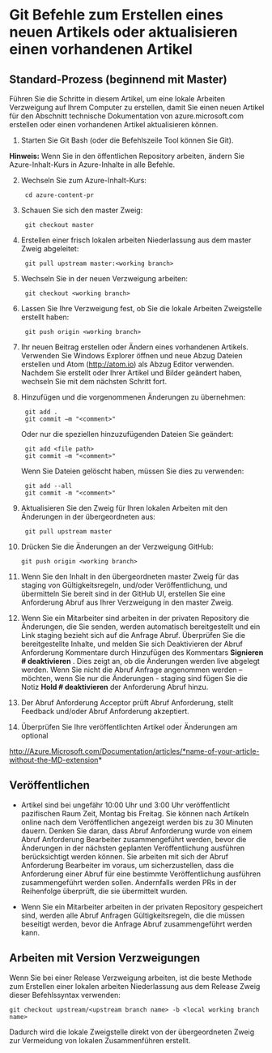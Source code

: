 <properties pageTitle="Git Befehle zum Erstellen eines neuen Artikels oder aktualisieren einen vorhandenen Artikel" description="Schritte zum Arbeiten mit der Azure technische Inhalte GitHub Repositorys." metaKeywords="" services="" solutions="" documentationCenter="" authors="tysonn" videoId="" scriptId="" manager="carolz" />

<tags ms.service="contributor-guide" ms.devlang="" ms.topic="article" ms.tgt_pltfrm="" ms.workload="" ms.date="01/16/2015" ms.author="tysonn" />

# <a name="git-commands-for-creating-a-new-article-or-updating-an-existing-article"></a>Git Befehle zum Erstellen eines neuen Artikels oder aktualisieren einen vorhandenen Artikel


## <a name="standard-process-working-from-master"></a>Standard-Prozess (beginnend mit Master)
Führen Sie die Schritte in diesem Artikel, um eine lokale Arbeiten Verzweigung auf Ihrem Computer zu erstellen, damit Sie einen neuen Artikel für den Abschnitt technische Dokumentation von azure.microsoft.com erstellen oder einen vorhandenen Artikel aktualisieren können.

1. Starten Sie Git Bash (oder die Befehlszeile Tool können Sie Git).

 **Hinweis:** Wenn Sie in den öffentlichen Repository arbeiten, ändern Sie Azure-Inhalt-Kurs in Azure-Inhalte in alle Befehle.

2. Wechseln Sie zum Azure-Inhalt-Kurs:

        cd azure-content-pr
3. Schauen Sie sich den master Zweig:

        git checkout master

4. Erstellen einer frisch lokalen arbeiten Niederlassung aus dem master Zweig abgeleitet:

        git pull upstream master:<working branch>


5. Wechseln Sie in der neuen Verzweigung arbeiten:

        git checkout <working branch>

6. Lassen Sie Ihre Verzweigung fest, ob Sie die lokale Arbeiten Zweigstelle erstellt haben:

        git push origin <working branch>

7. Ihr neuen Beitrag erstellen oder Ändern eines vorhandenen Artikels. Verwenden Sie Windows Explorer öffnen und neue Abzug Dateien erstellen und Atom (http://atom.io) als Abzug Editor verwenden. Nachdem Sie erstellt oder Ihrer Artikel und Bilder geändert haben, wechseln Sie mit dem nächsten Schritt fort.

8. Hinzufügen und die vorgenommenen Änderungen zu übernehmen:

        git add .
        git commit –m "<comment>"
        
   Oder nur die speziellen hinzuzufügenden Dateien Sie geändert:

        git add <file path>
        git commit –m "<comment>"

   Wenn Sie Dateien gelöscht haben, müssen Sie dies zu verwenden:
   
        git add --all
        git commit -m "<comment>"

9. Aktualisieren Sie den Zweig für Ihren lokalen Arbeiten mit den Änderungen in der übergeordneten aus:

        git pull upstream master

10. Drücken Sie die Änderungen an der Verzweigung GitHub:

        git push origin <working branch>

12. Wenn Sie den Inhalt in den übergeordneten master Zweig für das staging von Gültigkeitsregeln, und/oder Veröffentlichung, und übermitteln Sie bereit sind in der GitHub UI, erstellen Sie eine Anforderung Abruf aus Ihrer Verzweigung in den master Zweig.

13. Wenn Sie ein Mitarbeiter sind arbeiten in der privaten Repository die Änderungen, die Sie senden, werden automatisch bereitgestellt und ein Link staging bezieht sich auf die Anfrage Abruf. Überprüfen Sie die bereitgestellte Inhalte, und melden Sie sich Deaktivieren der Abruf Anforderung Kommentare durch Hinzufügen des Kommentars **Signieren # deaktivieren** .  Dies zeigt an, ob die Änderungen werden live abgelegt werden.  Wenn Sie nicht die Abruf Anfrage angenommen werden – möchten, wenn Sie nur die Änderungen - staging sind fügen Sie die Notiz **Hold # deaktivieren** der Anforderung Abruf hinzu.

14. Der Abruf Anforderung Acceptor prüft Abruf Anforderung, stellt Feedback und/oder Abruf Anforderung akzeptiert. 

15. Überprüfen Sie Ihre veröffentlichten Artikel oder Änderungen am optional

 http://Azure.Microsoft.com/Documentation/articles/*name-of-your-article-without-the-MD-extension*

## <a name="publishing"></a>Veröffentlichen

- Artikel sind bei ungefähr 10:00 Uhr und 3:00 Uhr veröffentlicht pazifischen Raum Zeit, Montag bis Freitag. Sie können nach Artikeln online nach dem Veröffentlichen angezeigt werden bis zu 30 Minuten dauern. Denken Sie daran, dass Abruf Anforderung wurde von einem Abruf Anforderung Bearbeiter zusammengeführt werden, bevor die Änderungen in der nächsten geplanten Veröffentlichung ausführen berücksichtigt werden können. Sie arbeiten mit sich der Abruf Anforderung Bearbeiter im voraus, um sicherzustellen, dass die Anforderung einer Abruf für eine bestimmte Veröffentlichung ausführen zusammengeführt werden sollen. Andernfalls werden PRs in der Reihenfolge überprüft, die sie übermittelt wurden.

- Wenn Sie ein Mitarbeiter arbeiten in der privaten Repository gespeichert sind, werden alle Abruf Anfragen Gültigkeitsregeln, die die müssen beseitigt werden, bevor die Anfrage Abruf zusammengeführt werden kann. 

## <a name="working-with-release-branches"></a>Arbeiten mit Version Verzweigungen

Wenn Sie bei einer Release Verzweigung arbeiten, ist die beste Methode zum Erstellen einer lokalen arbeiten Niederlassung aus dem Release Zweig dieser Befehlssyntax verwenden:

    git checkout upstream/<upstream branch name> -b <local working branch name>

Dadurch wird die lokale Zweigstelle direkt von der übergeordneten Zweig zur Vermeidung von lokalen Zusammenführen erstellt.

